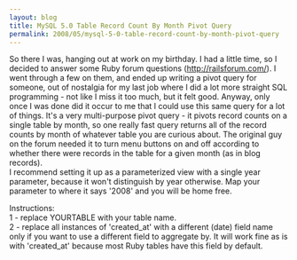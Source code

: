 ```yaml
---
layout: blog
title: MySQL 5.0 Table Record Count By Month Pivot Query
permalink: 2008/05/mysql-5-0-table-record-count-by-month-pivot-query
---
```


<p>So there I was, hanging out at work on my birthday. I had a little time, so I decided to answer some Ruby forum questions (<a href="http://railsforum.com/" title="http://railsforum.com/">http://railsforum.com/</a>). I went through a few on them, and ended up writing a pivot query for someone, out of nostalgia for my last job where I did a lot more straight SQL programming - not like I miss it too much, but it felt good. Anyway, only once I was done did it occur to me that I could use this same query for a lot of things. It&#039;s a very multi-purpose pivot query - it pivots record counts on a single table by month, so one really fast query returns all of the record counts by month of whatever table you are curious about. The original guy on the forum needed it to turn menu buttons on and off according to whether there were records in the table for a given month (as in blog records).<br />
I recommend setting it up as a parameterized view with a single year parameter, because it won&#039;t distinguish by year otherwise. Map your parameter to where it says &#039;2008&#039; and you will be home free.</p>
<p>Instructions:<br />
1 - replace YOURTABLE with your table name.<br />
2 - replace all instances of &#039;created_at&#039; with a different (date) field name only if you want to use a different field to aggregate by. It will work fine as is with &#039;created_at&#039; because most Ruby tables have this field by default.<br />
</p>

<script src="https://gist.github.com/860968.js?file=by_month_pivot.sql"></script>
